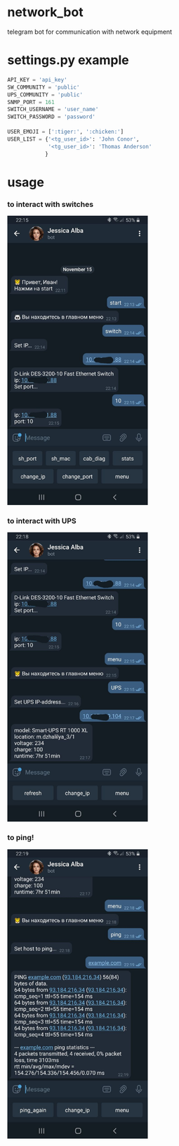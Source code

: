 # network_bot
telegram bot for communication with network equipment

# settings.py example
```python
API_KEY = 'api_key'
SW_COMMUNITY = 'public'
UPS_COMMUNITY = 'public'
SNMP_PORT = 161
SWITCH_USERNAME = 'user_name'
SWITCH_PASSWORD = 'password'

USER_EMOJI = [':tiger:', ':chicken:']
USER_LIST = {'<tg_user_id>': 'John Conor',
             '<tg_user_id>': 'Thomas Anderson'			
            }
```

# usage
### to interact with switches
<img src="images/example_1.jpg" width=320></img>
### to interact with UPS
<img src="images/example_2.jpg" width=320></img>
### to ping!
<img src="images/example_3.jpg" width=320></img>

